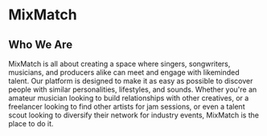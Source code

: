 # MixMatch

## Who We Are

MixMatch is all about creating a space where singers, songwriters, musicians, and producers alike can meet and engage with likeminded talent. Our platform is designed to make it as easy as possible to discover people with similar personalities, lifestyles, and sounds. Whether you're an amateur musician looking to build relationships with other creatives, or a freelancer looking to find other artists for jam sessions, or even a talent scout looking to diversify their network for industry events, MixMatch is the place to do it.
